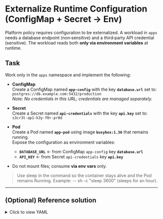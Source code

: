 # Externalize Runtime Configuration (ConfigMap + Secret → Env)

Platform policy requires configuration to be externalized. A workload in `apps` needs a database endpoint (non‑sensitive) and a third‑party API credential (sensitive). The workload reads both **only via environment variables** at runtime.

## Task

Work only in the `apps` namespace and implement the following:

- **ConfigMap**  
  Create a ConfigMap named **`app-config`** with the key **`database.url`** set to:  
  `postgres://db.example.com:5432/production`  
  *Note: No credentials in this URL; credentials are managed separately.*

- **Secret**  
  Create a Secret named **`api-credentials`** with the key **`api.key`** set to:  
  `s3cr3t-ap1-k3y-f0r-pr0d`

- **Pod**  
  Create a Pod named **`app-pod`** using image **`busybox:1.36`** that remains running.  
  Expose the configuration as environment variables:
  - **`DATABASE_URL`** ← from ConfigMap `app-config` key **`database.url`**
  - **`API_KEY`**      ← from Secret `api-credentials` key **`api.key`**

- Do not mount files; consume **via env vars** only.

> Use sleep in the command so the container stays alive and the Pod remains Running. Example: -- sh -c "sleep 3600" (sleeps for an hour).

---

## (Optional) Reference solution

<details>
<summary>Click to view YAML</summary>

```bash
kubectl -n apps create configmap app-config \
  --from-literal=database.url='postgres://db.example.com:5432/production'
```
```bash
kubectl -n apps create secret generic api-credentials \
  --from-literal=api.key='s3cr3t-ap1-k3y-f0r-pr0d'
```
```bash
kubectl -n apps run app-pod \
  --image=busybox:1.36 \
  --command -- sh -c "tail -f /dev/null" \
  --dry-run=client -o yaml > pod.yaml
```

```yaml
apiVersion: v1
kind: Pod
metadata:
  name: app-pod
  namespace: apps
spec:
  containers:
  - name: app
    image: busybox:1.36
    command: ["/bin/sh","-c","tail -f /dev/null"]
    env:
    - name: DATABASE_URL
      valueFrom:
        configMapKeyRef:
          name: app-config
          key: database.url
    - name: API_KEY
      valueFrom:
        secretKeyRef:
          name: api-credentials
          key: api.key
```
</details> 
